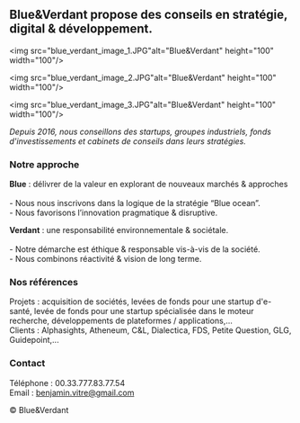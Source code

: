 <!DOCTYPE html>

<html lang="en">

<head>

  <meta charset="UTF-8">

  <title>Blue&Verdant - Conseils stratégie, digital & développement</title>

<head>

<link href="https://fonts.googleapis.com/css2?family=Montserrat&display=swap" rel="stylesheet">

</head>

  <link rel="stylesheet" href="style_ensemble_planete_blog.css">

</head>

<body>

  <h2>Blue&Verdant propose des conseils en stratégie, digital & développement.</h2>

  
<img src="blue_verdant_image_1.JPG"alt="Blue&Verdant" height="100" width="100"/>

<img src="blue_verdant_image_2.JPG"alt="Blue&Verdant" height="100" width="100"/>

<img src="blue_verdant_image_3.JPG"alt="Blue&Verdant" height="100" width="100"/>
  
<!-- https://pixabay.com/fr/photos/l-%c3%a9l%c3%a9phant-tronc-d%c3%a9fenses-for%c3%aat-1822636/ -->

<p>
<i>
Depuis 2016, nous conseillons des startups, groupes industriels, fonds d'investissements et cabinets de conseils dans leurs stratégies.
</i>
</p>
<h3>Notre approche</h3>

<p>
  <b>Blue</b> : délivrer de la valeur en explorant de nouveaux marchés & approches
<br>
<br>
- Nous nous inscrivons dans la logique de la stratégie “Blue ocean”.
<br>
- Nous favorisons l’innovation pragmatique & disruptive.
</p>
<p>
<b>Verdant</b> : une responsabilité environnementale & sociétale.
<br>
<br>
- Notre démarche est éthique & responsable vis-à-vis de la société.
<br>
- Nous combinons réactivité & vision de long terme.
</p>

<h3>Nos références</h3>
<p>
Projets : acquisition de sociétés, levées de fonds pour une startup d'e-santé, levée de fonds pour une startup spécialisée dans le moteur recherche, développements de plateformes / applications,...
<br>
Clients : Alphasights, Atheneum, C&L, Dialectica, FDS, Petite Question, GLG, Guidepoint,...
</p>

<h3>Contact</h3>

<p>
Téléphone : 00.33.777.83.77.54
<br>
Email : <u>benjamin.vitre@gmail.com</u>
</p>

<p>
© Blue&Verdant
</p>

</body>
</html>
